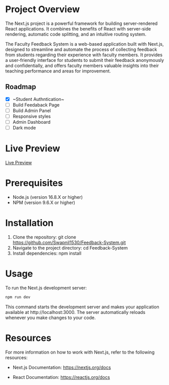 # Project Overview

The Next.js project is a powerful framework for building server-rendered React applications. It combines the benefits of React with server-side rendering, automatic code splitting, and an intuitive routing system.

The Faculty Feedback System is a web-based application built with Next.js, designed to streamline and automate the process of collecting feedback from students regarding their experience with faculty members. It provides a user-friendly interface for students to submit their feedback anonymously and confidentially, and offers faculty members valuable insights into their teaching performance and areas for improvement.

## Roadmap

- [x] ~Student Authntication~
- [ ]  Build Feedaback Page
- [ ]  Build Admin Panel
- [ ]  Responsive styles
- [ ]  Admin Dashboard
- [ ]  Dark mode

# Live Preview

[Live Preview](https://next-js-13-4-tau.vercel.app/)

# Prerequisites

- Node.js (version 16.8.X or higher)
- NPM (version 9.6.X or higher)

# Installation

1. Clone the repository: git clone https://github.com/Swapnil1530/Feedback-System.git
2. Navigate to the project directory: cd Feedback-System
3. Install dependencies: npm install

# Usage

To run the Next.js development server:

```sh
npm run dev
```

This command starts the development server and makes your application available at http://localhost:3000. The server automatically reloads whenever you make changes to your code.

# Resources

For more information on how to work with Next.js, refer to the following resources:

- Next.js Documentation: https://nextjs.org/docs

- React Documentation: https://reactjs.org/docs
